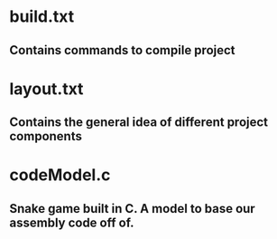 # build.txt
## Contains commands to compile project

# layout.txt
## Contains the general idea of different project components

# codeModel.c
## Snake game built in C. A model to base our assembly code off of.
